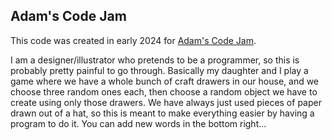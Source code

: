 ## Adam's Code Jam
This code was created in early 2024 for [Adam's Code Jam](https://jam.adamlearns.com/).

I am a designer/illustrator who pretends to be a programmer, so this is probably pretty painful to go through. Basically my daughter and I play a game where we have a whole bunch of craft drawers in our house, and we choose three random ones each, then choose a random object we have to create using only those drawers. We have always just used pieces of paper drawn out of a hat, so this is meant to make everything easier by having a program to do it. You can add new words in the bottom right...

